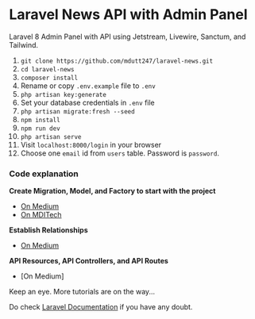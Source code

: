 # Laravel News API with Admin Panel
Laravel 8 Admin Panel with API using Jetstream, Livewire, Sanctum, and Tailwind.

1. `git clone https://github.com/mdutt247/laravel-news.git`
2. `cd laravel-news`
3. `composer install`
4. Rename or copy `.env.example` file to `.env`
5. `php artisan key:generate`
6. Set your database credentials in `.env` file
7. `php artisan migrate:fresh --seed`
8. `npm install`
9. `npm run dev`
10. `php artisan serve`
11. Visit `localhost:8000/login` in your browser
12. Choose one `email` id from `users` table. Password is `password`.

### Code explanation

**Create Migration, Model, and Factory to start with the project**
* [On Medium](https://madhavendra-dutt.medium.com/how-to-seed-test-data-into-a-database-in-laravel-ec1b7defe552)
* [On MDITech](https://mditech.net/how-to-seed-test-data-into-a-database-in-laravel/)

**Establish Relationships**
* [On Medium](https://madhavendra-dutt.medium.com/database-relationship-6780f4eab72a)

**API Resources, API Controllers, and API Routes**
* [On Medium]

Keep an eye. More tutorials are on the way...

Do check [Laravel Documentation](https://laravel.com/docs/8.x) if you have any doubt.
